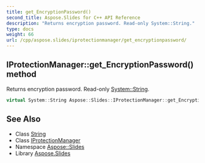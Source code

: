 ```yaml
---
title: get_EncryptionPassword()
second_title: Aspose.Slides for C++ API Reference
description: "Returns encryption password. Read-only System::String."
type: docs
weight: 66
url: /cpp/aspose.slides/iprotectionmanager/get_encryptionpassword/
---
```

## IProtectionManager::get_EncryptionPassword() method


Returns encryption password. Read-only [System::String](../../../system/string/).

```cpp
virtual System::String Aspose::Slides::IProtectionManager::get_EncryptionPassword()=0
```

## See Also

* Class [String](../../system/string/)
* Class [IProtectionManager](./)
* Namespace [Aspose::Slides](../)
* Library [Aspose.Slides](../../)